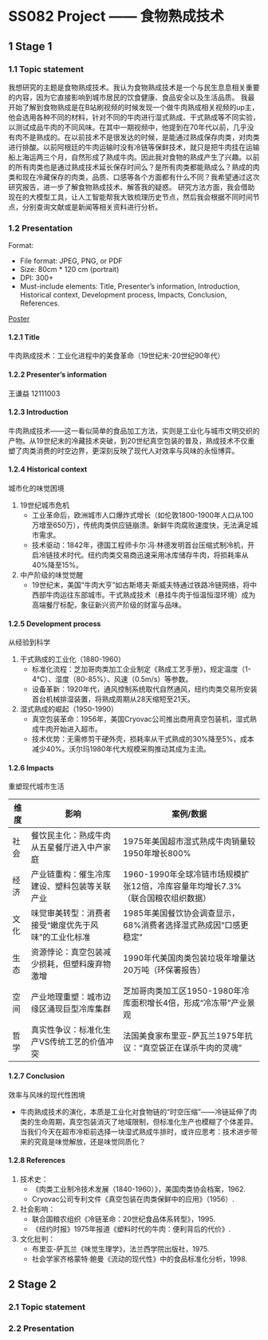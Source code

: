 # SS082 Project —— 食物熟成技术

## 1 Stage 1

### 1.1 Topic statement

我想研究的主题是食物熟成技术。我认为食物熟成技术是一个与民生息息相关重要的内容，因为它直接影响到城市居民的饮食健康、食品安全以及生活品质。
我最开始了解到食物熟成是在B站刷视频的时候发现一个做牛肉熟成相关视频的up主，他会选用各种不同的材料，针对不同的牛肉进行湿式熟成、干式熟成等不同实验，以测试成品牛肉的不同风味。在其中一期视频中，他提到在70年代以前，几乎没有肉不是熟成的。在以前技术不是很发达的时候，是能通过熟成保存肉类，对肉类进行排酸。以前阿根廷的牛肉运输时没有冷链等保鲜技术，就只是把牛肉挂在运输船上海运两三个月，自然形成了熟成牛肉。因此我对食物的熟成产生了兴趣。以前的所有肉类也是通过熟成技术延长保存时间么？是所有肉类都能熟成么？熟成的肉类和现在冷藏保存的肉类，品质、口感等各个方面都有什么不同？我希望通过这次研究报告，进一步了解食物熟成技术、解答我的疑惑。
研究方法方面，我会借助现在的大模型工具，让人工智能帮我大致梳理历史节点，然后我会根据不同时间节点，分别查询文献或是新闻等相关资料进行分析。

### 1.2 Presentation

Format:

- File format: JPEG, PNG, or PDF
- Size: 80cm * 120 cm (portrait)
- DPI: 300+
- Must-include elements: Title, Presenter’s information, Introduction, Historical context, Development process, Impacts, Conclusion, References.

[Poster](/SS082_Stage-1_Presentation-1.md)

#### 1.2.1 Title

牛肉熟成技术：工业化进程中的美食革命（19世纪末-20世纪90年代）

#### 1.2.2 Presenter’s information

王谦益 12111003

#### 1.2.3 Introduction

牛肉熟成技术——这一看似简单的食品加工方法，实则是工业化与城市文明交织的产物。从19世纪末的冷藏技术突破，到20世纪真空包装的普及，熟成技术不仅重塑了肉类消费的时空边界，更深刻反映了现代人对效率与风味的永恒博弈。

#### 1.2.4 Historical context

城市化的味觉困境

1. 19世纪城市危机
   - 工业革命后，欧洲城市人口爆炸式增长（如伦敦1800-1900年人口从100万增至650万），传统肉类供应链崩溃。新鲜牛肉腐败速度快，无法满足城市需求。
   - 技术驱动：1842年，德国工程师卡尔·冯·林德发明首台压缩式制冷机，开启冷链技术时代。纽约肉类交易商迅速采用冰库储存牛肉，将损耗率从40%降至15%。
2. 中产阶级的味觉觉醒
    - 19世纪末，美国“牛肉大亨”如古斯塔夫·斯威夫特通过铁路冷链网络，将中西部牛肉运往东部城市。干式熟成技术（悬挂牛肉于恒温恒湿环境）成为高端餐厅标配，象征新兴资产阶级的财富与品味。

#### 1.2.5 Development process

从经验到科学

1. 干式熟成的工业化（1880-1960）
   - 标准化流程：芝加哥肉类加工企业制定《熟成工艺手册》，规定温度（1-4℃）、湿度（80-85%）、风速（0.5m/s）等参数。
   - 设备革新：1920年代，通风控制系统取代自然通风，纽约肉类交易所安装首台机械排湿装置，将熟成周期从28天缩短至21天。
2. 湿式熟成的崛起（1950-1990）
   - 真空包装革命：1956年，美国Cryovac公司推出商用真空包装机，湿式熟成牛肉开始进入超市。
   - 技术优势：无需修剪干硬外壳，损耗率从干式熟成的30%降至5%，成本减少40%。沃尔玛1980年代大规模采购推动其成为主流。

#### 1.2.6 Impacts

重塑现代城市生活

| 维度 | 影响 | 案例/数据 |
| --- | --- | --- |
| 社会 | 餐饮民主化：熟成牛肉从五星餐厅进入中产家庭 | 1975年美国超市湿式熟成牛肉销量较1950年增长800%|
| 经济 | 产业链重构：催生冷库建设、塑料包装等关联产业 | 1960-1990年全球冷链市场规模扩张12倍，冷库容量年均增长7.3%（联合国粮农组织数据）|
| 文化 | 味觉审美转型：消费者接受“嫩度优先于风味”的工业化标准 | 1985年美国餐饮协会调查显示，68%消费者选择湿式熟成因“口感更稳定”|
| 生态 | 资源悖论：真空包装减少损耗，但塑料废弃物激增 | 1990年代美国肉类包装垃圾年增量达20万吨（环保署报告）|
| 空间 | 产业地理重塑：城市边缘区涌现巨型冷库集群 | 芝加哥肉类加工区1950-1980年冷库面积增长4倍，形成“冷冻带”产业景观|
| 哲学 | 真实性争议：标准化生产VS传统工艺的价值冲突 | 法国美食家布里亚-萨瓦兰1975年抗议：“真空袋正在谋杀牛肉的灵魂”|

#### 1.2.7 Conclusion

效率与风味的现代性困境

- 牛肉熟成技术的演化，本质是工业化对食物链的“时空压缩”——冷链延伸了肉类的生命周期，真空包装消灭了地域限制，但标准化生产也模糊了个体差异。当我们今天在超市冷柜前选择一块湿式熟成牛排时，或许应思考：技术进步带来的究竟是味觉解放，还是味觉同质化？

#### 1.2.8 References

1. 技术史：
   - 《肉类工业制冷技术发展（1840-1960）》，美国肉类协会档案，1962.
   - Cryovac公司专利文件《真空包装在肉类保鲜中的应用》（1956）.
2. 社会影响：
   - 联合国粮农组织《冷链革命：20世纪食品体系转型》，1995.
   - 《纽约时报》1975年报道《塑料时代的牛肉：便利背后的代价》.
3. 文化批判：
   - 布里亚-萨瓦兰《味觉生理学》，法兰西学院出版社，1975.
   - 社会学家齐格蒙特·鲍曼《流动的现代性》中的食品标准化分析，1998.

## 2 Stage 2

### 2.1 Topic statement

### 2.2 Presentation
